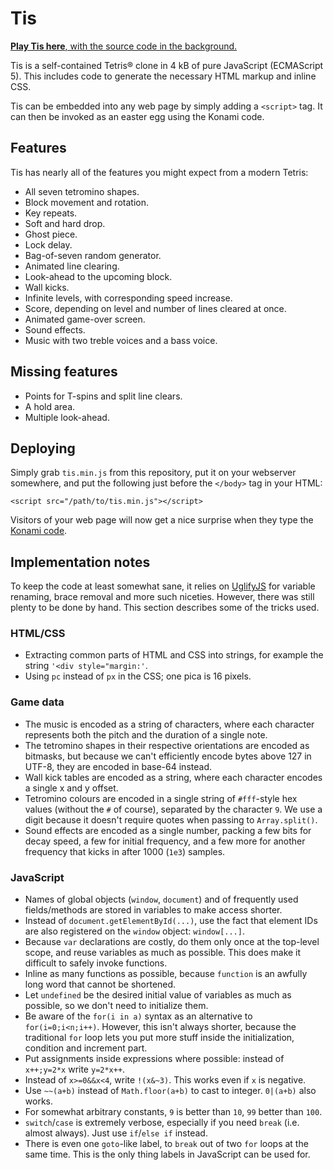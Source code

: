 Tis
===

[**Play Tis here**, with the source code in the background.](https://ttencate.github.io/tis)

Tis is a self-contained Tetris® clone in 4 kB of pure JavaScript (ECMAScript
5). This includes code to generate the necessary HTML markup and inline CSS.

Tis can be embedded into any web page by simply adding a `<script>` tag. It can
then be invoked as an easter egg using the Konami code.

Features
--------

Tis has nearly all of the features you might expect from a modern Tetris:

- All seven tetromino shapes.
- Block movement and rotation.
- Key repeats.
- Soft and hard drop.
- Ghost piece.
- Lock delay.
- Bag-of-seven random generator.
- Animated line clearing.
- Look-ahead to the upcoming block.
- Wall kicks.
- Infinite levels, with corresponding speed increase.
- Score, depending on level and number of lines cleared at once.
- Animated game-over screen.
- Sound effects.
- Music with two treble voices and a bass voice.

Missing features
----------------

- Points for T-spins and split line clears.
- A hold area.
- Multiple look-ahead.

Deploying
---------

Simply grab `tis.min.js` from this repository, put it on your webserver
somewhere, and put the following just before the `</body>` tag in your HTML:

    <script src="/path/to/tis.min.js"></script>

Visitors of your web page will now get a nice surprise when they type the
[Konami code](https://en.wikipedia.org/wiki/Konami_Code).

Implementation notes
--------------------

To keep the code at least somewhat sane, it relies on
[UglifyJS](https://github.com/mishoo/UglifyJS) for variable renaming, brace
removal and more such niceties. However, there was still plenty to be done by
hand. This section describes some of the tricks used.

### HTML/CSS

- Extracting common parts of HTML and CSS into strings, for example the string
  `'<div style="margin:'`.
- Using `pc` instead of `px` in the CSS; one pica is 16 pixels.

### Game data

- The music is encoded as a string of characters, where each character
  represents both the pitch and the duration of a single note.
- The tetromino shapes in their respective orientations are encoded as
  bitmasks, but because we can't efficiently encode bytes above 127 in UTF-8,
  they are encoded in base-64 instead.
- Wall kick tables are encoded as a string, where each character encodes a
  single x and y offset.
- Tetromino colours are encoded in a single string of `#fff`-style hex values
  (without the `#` of course), separated by the character `9`. We use a digit
  because it doesn't require quotes when passing to `Array.split()`.
- Sound effects are encoded as a single number, packing a few bits for decay
  speed, a few for initial frequency, and a few more for another frequency that
  kicks in after 1000 (`1e3`) samples.

### JavaScript

- Names of global objects (`window`, `document`) and of frequently used
  fields/methods are stored in variables to make access shorter.
- Instead of `document.getElementById(...)`, use the fact that element IDs are
  also registered on the `window` object: `window[...]`.
- Because `var` declarations are costly, do them only once at the top-level
  scope, and reuse variables as much as possible. This does make it difficult
  to safely invoke functions.
- Inline as many functions as possible, because `function` is an awfully long
  word that cannot be shortened.
- Let `undefined` be the desired initial value of variables as much as
  possible, so we don't need to initialize them.
- Be aware of the `for(i in a)` syntax as an alternative to `for(i=0;i<n;i++)`.
  However, this isn't always shorter, because the traditional `for` loop lets
  you put more stuff inside the initialization, condition and increment part.
- Put assignments inside expressions where possible: instead of `x++;y=2*x`
  write `y=2*x++`.
- Instead of `x>=0&&x<4`, write `!(x&~3)`. This works even if `x` is negative.
- Use `~~(a+b)` instead of `Math.floor(a+b)` to cast to integer. `0|(a+b)` also
  works.
- For somewhat arbitrary constants, `9` is better than `10`, `99` better than
  `100`.
- `switch`/`case` is extremely verbose, especially if you need `break` (i.e.
  almost always). Just use `if`/`else if` instead.
- There is even one `goto`-like label, to `break` out of two `for` loops at the
  same time. This is the only thing labels in JavaScript can be used for.
